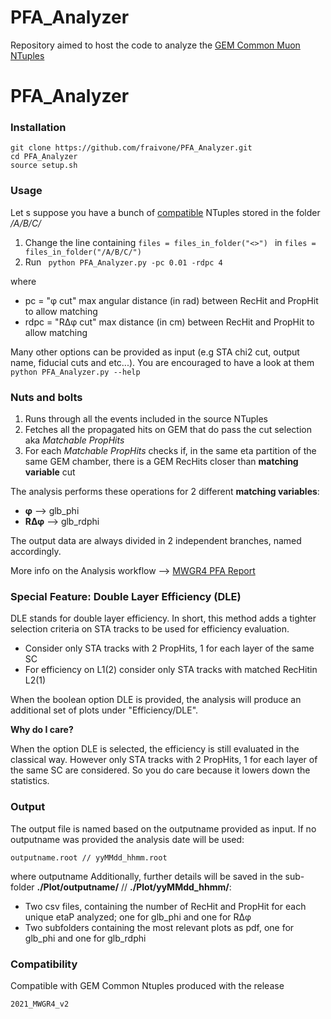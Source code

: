 # PFA_Analyzer

Repository aimed to host the code to analyze the [GEM Common Muon NTuples](https://github.com/gmilella12/MuonDPGNTuples)

# PFA_Analyzer

### Installation
```
git clone https://github.com/fraivone/PFA_Analyzer.git
cd PFA_Analyzer
source setup.sh
```
### Usage
Let s suppose you have a bunch of  [compatible](#Compatibility) NTuples stored in the folder */A/B/C/*

1. Change the line containing `files = files_in_folder("<>") ` in `files = files_in_folder("/A/B/C/")`
1. Run  ``` python PFA_Analyzer.py -pc 0.01 -rdpc 4```

where
* pc = "φ cut" max angular distance (in rad) between RecHit and PropHit  to allow matching
* rdpc = "RΔφ cut" max distance (in cm) between RecHit and PropHit  to allow matching

Many other options can be provided as input (e.g STA chi2 cut, output name, fiducial cuts and etc...). You are encouraged to have a look at them `python PFA_Analyzer.py --help`

### Nuts and bolts
1. Runs through all the events included in the source NTuples
1. Fetches all the propagated hits on GEM that do pass the cut selection aka *Matchable PropHits*
1. For each *Matchable PropHits* checks if, in the same eta partition of the same GEM chamber, there is a GEM RecHits closer than **matching variable** cut

The analysis performs these operations for 2 different **matching variables**: 
* **φ** -->  glb_phi
* **RΔφ** --> glb_rdphi

The output data are always divided in 2 independent branches, named accordingly.

More info on the Analysis workflow --> [MWGR4 PFA Report](https://indico.cern.ch/event/1048923/contributions/4406801/attachments/2264472/3844543/PFA_FIvone_MWGR4_v1.pdf#page=33)

### Special Feature: Double Layer Efficiency (DLE)
DLE stands for double layer efficiency. In short, this method adds a tighter selection criteria on STA tracks to be used for efficiency evaluation.
* Consider only STA tracks with 2 PropHits, 1 for each layer of the same SC
* For efficiency on L1(2) consider only STA tracks with matched RecHitin L2(1)

When the boolean option DLE is provided, the analysis will produce an additional set of plots under "Efficiency/DLE".

**Why do I care?**

When the option DLE is selected, the efficiency is still evaluated in the classical way. However only STA tracks with 2 PropHits, 1 for each layer of the same SC are considered. So you do care because it lowers down the statistics.

### Output
The output file is named based on the outputname provided as input. If no outputname was provided the analysis date will be used:
```
outputname.root // yyMMdd_hhmm.root
```
where outputname 
Additionally, further details will be saved in the sub-folder **./Plot/outputname/** // **./Plot/yyMMdd_hhmm/**:

* Two csv files, containing the number of RecHit and PropHit for each unique etaP analyzed; one for glb_phi and one for RΔφ
* Two subfolders containing the most relevant plots as pdf, one for glb_phi and one for glb_rdphi

### Compatibility 
Compatible with GEM Common Ntuples produced with the release 
```
2021_MWGR4_v2
```